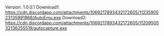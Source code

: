 Version: 1.0.0.1
Download1: https://cdn.discordapp.com/attachments/1069217893432172605/1123590523135991868/AutoEmu.exe
Download2: https://cdn.discordapp.com/attachments/1069217893432172605/1120950532136255519/autocapture.exe
